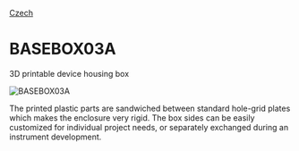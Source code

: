 
[Czech](./README.cs.md)
<!--- module --->
# BASEBOX03A
<!--- Emodule --->

<!--- subtitle --->3D printable device housing box<!--- Esubtitle --->

![BASEBOX03A](BASEBOX03A/DOC/SRC/img/BASEBOX03A_QRcode.png)

<!--- description --->The printed plastic parts are sandwiched between standard hole-grid plates which makes the enclosure very rigid. The box sides can be easily customized for individual project needs, or separately exchanged during an instrument development.<!--- Edescription --->
            